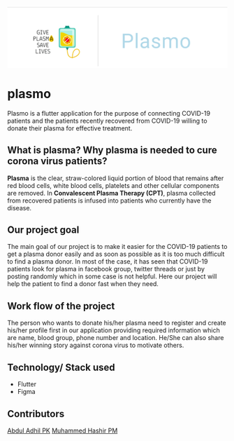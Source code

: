 
![](./assets/images/plasmo.png)

# plasmo

Plasmo is a flutter application for the purpose of connecting COVID-19 patients and the patients recently recovered from COVID-19 willing to donate their plasma for effective treatment.

## What is plasma? Why plasma is needed to cure corona virus patients?

**Plasma** is the clear, straw-colored liquid portion of blood that remains after red blood cells, white blood cells, platelets and other cellular components are removed. In **Convalescent Plasma Therapy (CPT)**, plasma collected from recovered patients is infused into patients who currently have the disease.

## Our project goal

The main goal of our project is to make it easier for the COVID-19 patients to get a plasma donor easily and as soon as possible as it is too much difficult to find a plasma donor. In most of the case, it has seen that COVID-19 patients look for plasma in facebook group, twitter threads or just by posting randomly which in some case is not helpful. Here our project will help the patient to find a donor fast when they need.

## Work flow of the project

The person who wants to donate his/her plasma need to register and create his/her profile first in our application providing required information which are name, blood group, phone number and location. He/She can also share his/her winning story against corona virus to motivate others.

## Technology/ Stack used

 - Flutter
 - Figma

## Contributors

[Abdul Adhil PK](https://adhilcodes.me)
[Muhammed Hashir PM](https://hashirpm.github.io)
